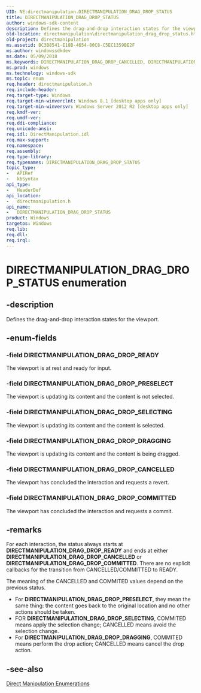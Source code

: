 ```yaml
---
UID: NE:directmanipulation.DIRECTMANIPULATION_DRAG_DROP_STATUS
title: DIRECTMANIPULATION_DRAG_DROP_STATUS
author: windows-sdk-content
description: Defines the drag-and-drop interaction states for the viewport.
old-location: directmanipulation\directmanipulation_drag_drop_status.htm
old-project: directmanipulation
ms.assetid: BC3B8541-E18B-4654-80C8-C5EC1359BE2F
ms.author: windowssdkdev
ms.date: 05/09/2018
ms.keywords: DIRECTMANIPULATION_DRAG_DROP_CANCELLED, DIRECTMANIPULATION_DRAG_DROP_COMMITTED, DIRECTMANIPULATION_DRAG_DROP_DRAGGING, DIRECTMANIPULATION_DRAG_DROP_PRESELECT, DIRECTMANIPULATION_DRAG_DROP_READY, DIRECTMANIPULATION_DRAG_DROP_SELECTING, DIRECTMANIPULATION_DRAG_DROP_STATUS, DIRECTMANIPULATION_DRAG_DROP_STATUS enumeration [Direct Manipulation], directmanipulation.directmanipulation_drag_drop_status, directmanipulation/DIRECTMANIPULATION_DRAG_DROP_CANCELLED, directmanipulation/DIRECTMANIPULATION_DRAG_DROP_COMMITTED, directmanipulation/DIRECTMANIPULATION_DRAG_DROP_DRAGGING, directmanipulation/DIRECTMANIPULATION_DRAG_DROP_PRESELECT, directmanipulation/DIRECTMANIPULATION_DRAG_DROP_READY, directmanipulation/DIRECTMANIPULATION_DRAG_DROP_SELECTING, directmanipulation/DIRECTMANIPULATION_DRAG_DROP_STATUS
ms.prod: windows
ms.technology: windows-sdk
ms.topic: enum
req.header: directmanipulation.h
req.include-header: 
req.target-type: Windows
req.target-min-winverclnt: Windows 8.1 [desktop apps only]
req.target-min-winversvr: Windows Server 2012 R2 [desktop apps only]
req.kmdf-ver: 
req.umdf-ver: 
req.ddi-compliance: 
req.unicode-ansi: 
req.idl: DirectManipulation.idl
req.max-support: 
req.namespace: 
req.assembly: 
req.type-library: 
req.typenames: DIRECTMANIPULATION_DRAG_DROP_STATUS
topic_type:
-	APIRef
-	kbSyntax
api_type:
-	HeaderDef
api_location:
-	directmanipulation.h
api_name:
-	DIRECTMANIPULATION_DRAG_DROP_STATUS
product: Windows
targetos: Windows
req.lib: 
req.dll: 
req.irql: 
---
```


# DIRECTMANIPULATION_DRAG_DROP_STATUS enumeration


## -description


Defines the drag-and-drop interaction states for the viewport.


## -enum-fields




### -field DIRECTMANIPULATION_DRAG_DROP_READY

The viewport is at rest and ready for input.


### -field DIRECTMANIPULATION_DRAG_DROP_PRESELECT

The viewport is updating its content and the content is not selected.


### -field DIRECTMANIPULATION_DRAG_DROP_SELECTING

The viewport is updating its content and the content is selected.


### -field DIRECTMANIPULATION_DRAG_DROP_DRAGGING

The viewport is updating its content and the content is being dragged.


### -field DIRECTMANIPULATION_DRAG_DROP_CANCELLED

The viewport has concluded the interaction and requests a revert.


### -field DIRECTMANIPULATION_DRAG_DROP_COMMITTED

The viewport has concluded the interaction and requests a commit.


## -remarks



For each interaction, the status always starts at <b>DIRECTMANIPULATION_DRAG_DROP_READY</b> and ends at either <b>DIRECTMANIPULATION_DRAG_DROP_CANCELLED</b> or <b>DIRECTMANIPULATION_DRAG_DROP_COMMITTED</b>. There are no explicit callbacks for the transition from CANCELLED/COMMITTED to READY.


The meaning of the CANCELLED and COMMITED values depend on the previous status.

<ul>
<li>For <b>DIRECTMANIPULATION_DRAG_DROP_PRESELECT</b>, they mean the same thing: the content goes back to the original location and no other actions should be taken.</li>
<li>FOR <b>DIRECTMANIPULATION_DRAG_DROP_SELECTING</b>, COMMITED means apply the selection change; CANCELLED means avoid the selection change.</li>
<li>For <b>DIRECTMANIPULATION_DRAG_DROP_DRAGGING</b>, COMMITED means perform the drop action; CANCELLED means cancel the drop action.</li>
</ul>



## -see-also




<a href="https://msdn.microsoft.com/D116798F-E381-46D4-8271-8BD8CADC9D27">Direct Manipulation Enumerations</a>
 

 

